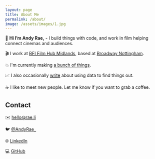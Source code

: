 ```yaml
---
layout: page
title: About Me
permalink: /about/
image: /assets/images/1.jpg
---
```


👋 **Hi I’m Andy Rae,** - I build things with code, and work in film helping connect cinemas and audiences.

🎬 I work at [BFI Film Hub Midlands](https://filmhubmidlands.org), based at [Broadway Nottingham](https://www.broadway.org.uk).

💥 I'm currently making [a bunch of things](/tags/projects).

📈 I also occasionally [write](/tags/writing) about using data to find things out.

☕️ I like to meet new people. Let me know if you want to grab a coffee.

## Contact

✉️ [hello@rae.li](mailto:hello@rae.li)

🐦 [@AndyRae_](https://twitter.com/andyrae_)

🌐 [LinkedIn](https://www.linkedin.com/in/AndyRae1/)

💻 [GitHub](https://github.com/AndyRae)